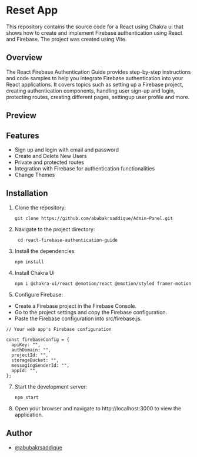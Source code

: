# Reset App

This repository contains the source code for a React using Chakra ui that shows how to create  and implement Firebase authentication using React and Firebase. The project was created using Vite.
## Overview

The React Firebase Authentication Guide provides step-by-step instructions and code samples to help you integrate Firebase authentication into your React applications. It covers topics such as setting up a Firebase project, creating authentication components, handling user sign-up and login, protecting routes, creating different pages, settingup user profile and more.

## Preview



## Features
* Sign up and login with email and password
* Create and Delete New Users
* Private and protected routes
* Integration with Firebase for authentication functionalities
* Change Themes

## Installation

1. Clone the repository:

   ```shell
   git clone https://github.com/abubakrsaddique/Admin-Panel.git

2. Navigate to the project directory:

   ```shell
    cd react-firebase-authentication-guide

3. Install the dependencies:

   ```shell
   npm install

4. Install Chakra Ui
  
   ```shell
   npm i @chakra-ui/react @emotion/react @emotion/styled framer-motion

5. Configure Firebase:
- Create a Firebase project in the Firebase Console.
- Go to the project settings and copy the Firebase configuration.
- Paste the Firebase configuration into src/firebase.js.
```
// Your web app's Firebase configuration

const firebaseConfig = {
  apiKey: "",
  authDomain: "",
  projectId: "",
  storageBucket: "",
  messagingSenderId: "",
  appId: "",
};
```

7. Start the development server:
 
   ```shell
   npm start 
   
8. Open your browser and navigate to http://localhost:3000 to view the application.


## Author

* [@abubakrsaddique](https://github.com/abubakrsaddique)

